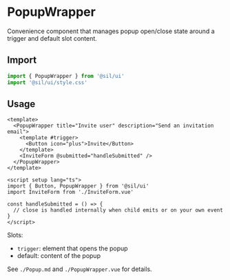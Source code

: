 # PopupWrapper

Convenience component that manages popup open/close state around a trigger and default slot content.

## Import

```ts
import { PopupWrapper } from '@sil/ui'
import '@sil/ui/style.css'
```

## Usage

```vue
<template>
  <PopupWrapper title="Invite user" description="Send an invitation email">
    <template #trigger>
      <Button icon="plus">Invite</Button>
    </template>
    <InviteForm @submitted="handleSubmitted" />
  </PopupWrapper>
</template>

<script setup lang="ts">
import { Button, PopupWrapper } from '@sil/ui'
import InviteForm from './InviteForm.vue'

const handleSubmitted = () => {
  // close is handled internally when child emits or on your own event
}
</script>
```

Slots:
- `trigger`: element that opens the popup
- default: content of the popup

See `./Popup.md` and `./PopupWrapper.vue` for details.
